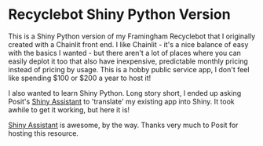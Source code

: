 # Recyclebot Shiny Python Version

This is a Shiny Python version of my Framingham Recyclebot that I originally created with a Chainlit front end. I like Chainlit - it's a nice balance of easy with the basics I wanted - but there aren't a lot of places where you can easily deplot it too that also have inexpensive, predictable monthly pricing instead of pricing by usage. This is a hobby public service app, I don't feel like spending $100 or $200 a year to host it!

I also wanted to learn Shiny Python. Long story short, I ended up asking Posit's [Shiny Assistant](https://gallery.shinyapps.io/assistant/) to 'translate' my existing app into Shiny. It took awhile to get it working, but here it is!

[Shiny Assistant](https://gallery.shinyapps.io/assistant/) is awesome, by the way. Thanks very much to Posit for hosting this resource.

